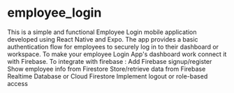 # employee_login
This is a simple and functional Employee Login mobile application developed using React Native and Expo. The app provides a basic authentication flow for employees to securely log in to their dashboard or workspace. To make your employee Login App's dashboard work connect it with Firebase.
To integrate with firebase : 
Add Firebase signup/register
Show employee info from Firestore
Store/retrieve data from Firebase Realtime Database or Cloud Firestore
Implement logout or role-based access
